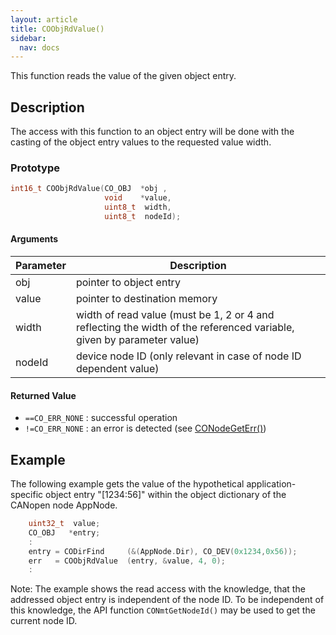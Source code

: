 ```yaml
---
layout: article
title: COObjRdValue()
sidebar:
  nav: docs
---
```


This function reads the value of the given object entry.

<!--more-->

## Description

The access with this function to an object entry will be done with the casting of the object entry values to the requested value width.

### Prototype

```c
int16_t COObjRdValue(CO_OBJ  *obj ,
                     void    *value,
                     uint8_t  width,
                     uint8_t  nodeId);
```

#### Arguments

| Parameter | Description |
| --- | --- |
| obj | pointer to object entry |
| value | pointer to destination memory |
| width | width of read value (must be 1, 2 or 4 and reflecting the width of the referenced variable, given by parameter value) |
| nodeId | device node ID (only relevant in case of node ID dependent value) |

#### Returned Value

- `==CO_ERR_NONE` : successful operation
- `!=CO_ERR_NONE` : an error is detected (see [CONodeGetErr()](/api_node/co-node-get-err))

## Example

The following example gets the value of the hypothetical application-specific object entry "[1234:56]" within the object dictionary of the CANopen node AppNode.

```c
    uint32_t  value;
    CO_OBJ   *entry;
    :
    entry = CODirFind     (&(AppNode.Dir), CO_DEV(0x1234,0x56));
    err   = COObjRdValue  (entry, &value, 4, 0);
    :
```

Note: The example shows the read access with the knowledge, that the addressed object entry is independent of the node ID. To be independent of this knowledge, the API function `CONmtGetNodeId()` may be used to get the current node ID.
